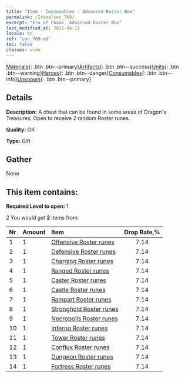 ```yaml
---
title: "Item - Consumables - Advanced Roster Box"
permalink: /Items/con_769/
excerpt: "Era of Chaos  Advanced Roster Box"
last_modified_at: 2021-04-11
locale: en
ref: "con_769.md"
toc: false
classes: wide
---
```

 [Materials](/Items/){: .btn .btn--primary}[Artifacts](/Items/Artifacts/){: .btn .btn--success}[Units](/Items/Units/){: .btn .btn--warning}[Heroes](/Items/Heroes/){: .btn .btn--danger}[Consumables](/Items/Consumables/){: .btn .btn--info}[Unknown](/Items/Unknown/){: .btn .btn--primary}

## Details
 **Description:** A chest that can be found in some areas of Dragon's Treasures. Open to receive 2 random Roster runes.

 **Quality:** <span style="color: #0000CD">OK</span>

 **Type:** Gift

## Gather

  None

## This item contains:

 **Required Level to open:** 1

 2 You would get **2** items  from:

  | Nr | Amount |     Item    | Drop Rate,% |
  |:---|:-------|:------------|:---------:|
  | 1 | 1 | [Offensive Roster runes](/Items/con_734/) | 7.14 | 
  | 2 | 1 | [Defensive Roster runes](/Items/con_739/) | 7.14 | 
  | 3 | 1 | [Charging Roster runes](/Items/con_741/) | 7.14 | 
  | 4 | 1 | [Ranged Roster runes](/Items/con_742/) | 7.14 | 
  | 5 | 1 | [Caster Roster runes](/Items/con_746/) | 7.14 | 
  | 6 | 1 | [Castle Roster runes](/Items/con_752/) | 7.14 | 
  | 7 | 1 | [Rampart Roster runes](/Items/con_753/) | 7.14 | 
  | 8 | 1 | [Stronghold Roster runes](/Items/con_754/) | 7.14 | 
  | 9 | 1 | [Necropolis Roster runes](/Items/con_755/) | 7.14 | 
  | 10 | 1 | [Inferno Roster runes](/Items/con_777/) | 7.14 | 
  | 11 | 1 | [Tower Roster runes](/Items/con_785/) | 7.14 | 
  | 12 | 1 | [Conflux Roster runes](/Items/con_791/) | 7.14 | 
  | 13 | 1 | [Dungeon Roster runes](/Items/con_792/) | 7.14 | 
  | 14 | 1 | [Fortress Roster runes](/Items/con_818/) | 7.14 | 
